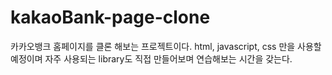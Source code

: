 # kakaoBank-page-clone
카카오뱅크 홈페이지를 클론 해보는 프로젝트이다. html, javascript, css 만을 사용할 예정이며 자주 사용되는 library도 직접 만들어보며 연습해보는 시간을 갖는다.
